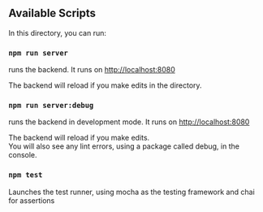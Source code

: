 ## Available Scripts

In this directory, you can run:

### `npm run server`

runs the backend. It runs on [http://localhost:8080](http://localhost:8080)

The backend will reload if you make edits in the directory.<br />

### `npm run server:debug`

runs the backend in development mode. It runs on [http://localhost:8080](http://localhost:8080)

The backend will reload if you make edits.<br />
You will also see any lint errors, using a package called debug, in the console.

### `npm test`

Launches the test runner, using mocha as the testing framework and chai for assertions